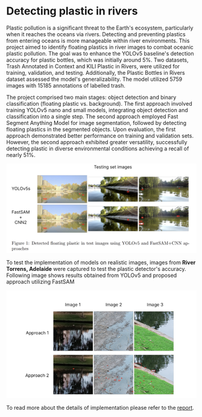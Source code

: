 # Detecting plastic in rivers

Plastic pollution is a significant threat to the Earth's ecosystem, particularly when it reaches the oceans via rivers. Detecting and preventing plastics from entering oceans is more manageable within river environments. This project aimed to identify floating plastics in river images to combat oceanic plastic pollution. The goal was to enhance the YOLOv5 baseline's detection accuracy for plastic bottles, which was initially around 5%.
Two datasets, Trash Annotated in Context and KILI Plastic in Rivers, were utilized for training, validation, and testing. Additionally, the Plastic Bottles in Rivers dataset assessed the model's generalizability. The model utilized 5759 images with 15185 annotations of labelled trash.

The project comprised two main stages: object detection and binary classification (floating plastic vs. background). The first approach involved training YOLOv5 nano and small models, integrating object detection and classification into a single step. The second approach employed Fast Segment Anything Model  for image segmentation, followed by detecting floating plastics in the segmented objects.
Upon evaluation, the first approach demonstrated better performance on training and validation sets. However, the second approach exhibited greater versatility, successfully detecting plastic in diverse environmental conditions achieving a recall of nearly 51%.

![Plastic detection model results](image.png)

To test the implementation  of models on realistic images, images from **River Torrens, Adelaide** were captured to test the plastic detector's accuracy. Following image shows results obtained from YOLOv5 and proposed approach utilizing FastSAM

![River Torrens](image-1.png)

To read more about the details of implementation please refer to the [report](#detecting-plastic-in-rivers).